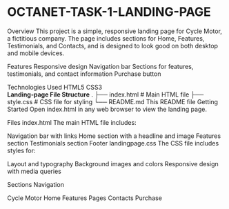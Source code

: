 # OCTANET-TASK-1-LANDING-PAGE

Overview This project is a simple, responsive landing page for Cycle Motor, a fictitious company. The page includes sections for Home, Features, Testimonials, and Contacts, and is designed to look good on both desktop and mobile devices.

Features Responsive design Navigation bar Sections for features, testimonials, and contact information Purchase button

Technologies Used HTML5 CSS3
<br>
<b>Landing-page File Structure</b> . 
├── index.html # Main HTML file ├── style.css # CSS file for styling └── README.md 
This README file Getting Started Open index.html in any web browser to view the landing page.

Files index.html The main HTML file includes:

Navigation bar with links Home section with a headline and image Features section Testimonials section Footer landingpage.css The CSS file includes styles for:

Layout and typography Background images and colors Responsive design with media queries

Sections Navigation

Cycle Motor
Home
Features
Pages
Contacts
Purchase
